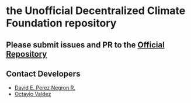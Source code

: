 # the Unofficial Decentralized Climate Foundation repository

## Please submit issues and PR to the [Official Repository](https://git.decentralizedclimate.org)

## Contact Developers

- [David E. Perez Negron R.](mailto:david@neetsec.com)
- [Octavio Valdez](mailto:ohuerta@decentralizedclimate.org)

<!--

**Here are some ideas to get you started:**

🙋‍♀️ A short introduction - what is your organization all about?
🌈 Contribution guidelines - how can the community get involved?
👩‍💻 Useful resources - where can the community find your docs? Is there anything else the community should know?
🍿 Fun facts - what does your team eat for breakfast?
🧙 Remember, you can do mighty things with the power of [Markdown](https://docs.github.com/github/writing-on-github/getting-started-with-writing-and-formatting-on-github/basic-writing-and-formatting-syntax)
-->
